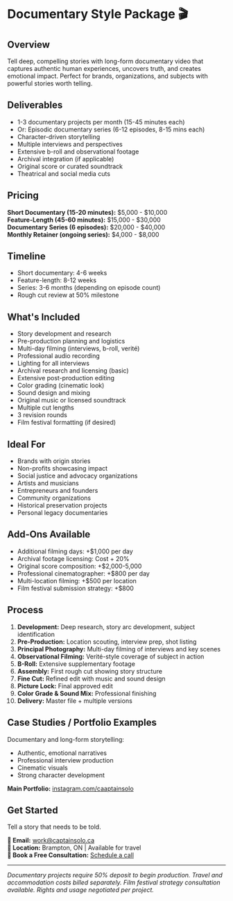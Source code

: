 # Documentary Style Package 🎬

## Overview
Tell deep, compelling stories with long-form documentary video that captures authentic human experiences, uncovers truth, and creates emotional impact. Perfect for brands, organizations, and subjects with powerful stories worth telling.

## Deliverables
- 1-3 documentary projects per month (15-45 minutes each)
- Or: Episodic documentary series (6-12 episodes, 8-15 mins each)
- Character-driven storytelling
- Multiple interviews and perspectives
- Extensive b-roll and observational footage
- Archival integration (if applicable)
- Original score or curated soundtrack
- Theatrical and social media cuts

## Pricing
**Short Documentary (15-20 minutes):** $5,000 - $10,000  
**Feature-Length (45-60 minutes):** $15,000 - $30,000  
**Documentary Series (6 episodes):** $20,000 - $40,000  
**Monthly Retainer (ongoing series):** $4,000 - $8,000

## Timeline
- Short documentary: 4-6 weeks
- Feature-length: 8-12 weeks
- Series: 3-6 months (depending on episode count)
- Rough cut review at 50% milestone

## What's Included
- Story development and research
- Pre-production planning and logistics
- Multi-day filming (interviews, b-roll, verité)
- Professional audio recording
- Lighting for all interviews
- Archival research and licensing (basic)
- Extensive post-production editing
- Color grading (cinematic look)
- Sound design and mixing
- Original music or licensed soundtrack
- Multiple cut lengths
- 3 revision rounds
- Film festival formatting (if desired)

## Ideal For
- Brands with origin stories
- Non-profits showcasing impact
- Social justice and advocacy organizations
- Artists and musicians
- Entrepreneurs and founders
- Community organizations
- Historical preservation projects
- Personal legacy documentaries

## Add-Ons Available
- Additional filming days: +$1,000 per day
- Archival footage licensing: Cost + 20%
- Original score composition: +$2,000-5,000
- Professional cinematographer: +$800 per day
- Multi-location filming: +$500 per location
- Film festival submission strategy: +$800

## Process
1. **Development:** Deep research, story arc development, subject identification
2. **Pre-Production:** Location scouting, interview prep, shot listing
3. **Principal Photography:** Multi-day filming of interviews and key scenes
4. **Observational Filming:** Verité-style coverage of subject in action
5. **B-Roll:** Extensive supplementary footage
6. **Assembly:** First rough cut showing story structure
7. **Fine Cut:** Refined edit with music and sound design
8. **Picture Lock:** Final approved edit
9. **Color Grade & Sound Mix:** Professional finishing
10. **Delivery:** Master file + multiple versions

## Case Studies / Portfolio Examples
Documentary and long-form storytelling:
- Authentic, emotional narratives
- Professional interview production
- Cinematic visuals
- Strong character development

**Main Portfolio:** [instagram.com/caaptainsolo](https://www.instagram.com/caaptainsolo/)

## Get Started
Tell a story that needs to be told.

**📧 Email:** work@captainsolo.ca  
**📍 Location:** Brampton, ON | Available for travel  
**💼 Book a Free Consultation:** [Schedule a call](#contact)

---

*Documentary projects require 50% deposit to begin production. Travel and accommodation costs billed separately. Film festival strategy consultation available. Rights and usage negotiated per project.*

